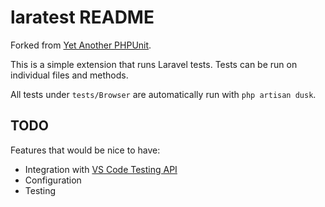 # laratest README

Forked from [Yet Another PHPUnit](https://github.com/danilopolani/vscode-yet-another-phpunit).

This is a simple extension that runs Laravel tests. Tests can be run on individual files and methods. 

All tests under `tests/Browser` are automatically run with `php artisan dusk`.

## TODO

Features that would be nice to have:

- Integration with [VS Code Testing API](https://code.visualstudio.com/api/extension-guides/testing)
- Configuration
- Testing